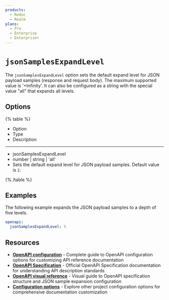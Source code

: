 ```yaml
---
products:
  - Redoc
  - Realm
plans:
  - Pro
  - Enterprise
  - Enterprise+
---
```

# `jsonSamplesExpandLevel`

The `jsonSamplesExpandLevel` option sets the default expand level for JSON payload samples (response and request body). The maximum supported value is '+Infinity'. It can also be configured as a string with the special value "all" that expands all levels.

## Options

{% table %}

* Option
* Type
* Description

---

* jsonSamplesExpandLevel
* number | string | 'all'
* Sets the default expand level for JSON payload samples. Default value is `2`.


{% /table %}

## Examples

The following example expands the JSON payload samples to a depth of five levels.

```yaml {% title="redocly.yaml" %}
openapi:
  jsonSamplesExpandLevel: 5
```

## Resources

- **[OpenAPI configuration](./index.md)** - Complete guide to OpenAPI configuration options for customizing API reference documentation
- **[OpenAPI Specification](https://spec.openapis.org/oas/latest.html)** - Official OpenAPI Specification documentation for understanding API description standards
- **[OpenAPI visual reference](https://redocly.com/learn/openapi/openapi-visual-reference)** - Visual guide to OpenAPI specification structure and JSON sample expansion configuration
- **[Configuration options](../index.md)** - Explore other project configuration options for comprehensive documentation customization

